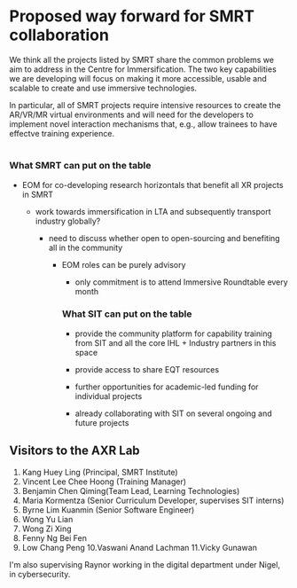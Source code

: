 Proposed way forward for SMRT collaboration
===========================================

We think all the projects listed by SMRT share the common problems we aim to address in the Centre for Immersification. The two key capabilities we are developing will focus on making it more accessible, usable and scalable to create and use immersive technologies.

In particular, all of SMRT projects require intensive resources to create the AR/VR/MR virtual environments and will need for the developers to implement novel interaction mechanisms that, e.g., allow trainees to have effectve training experience.


# 

### What SMRT can put on the table

-   EOM for co-developing research horizontals that benefit all XR projects in SMRT

    -   work towards immersification in LTA and subsequently transport industry globally?

        -   need to discuss whether open to open-sourcing and benefiting all in the community

            -   EOM roles can be purely advisory

                -   only commitment is to attend Immersive Roundtable every month

                ### What SIT can put on the table

                -   provide the community platform for capability training from SIT and all the core IHL + Industry partners in this space

                -   provide access to share EQT resources

                -   further opportunities for academic-led funding for individual projects

                -   already collaborating with SIT on several ongoing and future projects

## Visitors to the AXR Lab
1. Kang Huey Ling (Principal, SMRT Institute)
2. Vincent Lee Chee Hoong (Training Manager)
3. Benjamin Chen Qiming(Team Lead, Learning Technologies)
4. Maria Kormentza (Senior Curriculum Developer, supervises SIT interns)
5. Byrne Lim Kuanmin (Senior Software Engineer)
6. Wong Yu Lian
7. Wong Zi Xing
8. Fenny Ng Bei Fen  
9. Low Chang Peng
10.Vaswani Anand Lachman
11.Vicky Gunawan  

I'm also supervising Raynor working in the digital department under Nigel, in cybersecurity.
